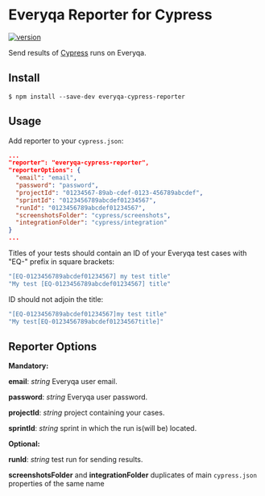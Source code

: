 # Everyqa Reporter for Cypress
[![version](https://img.shields.io/npm/v/everyqa-cypress-reporter.svg)](https://www.npmjs.com/package/everyqa-cypress-reporter)

Send results of [Cypress](https://www.cypress.io/) runs on Everyqa.

## Install

```shell
$ npm install --save-dev everyqa-cypress-reporter
```

## Usage

Add reporter to your `cypress.json`:

```json
...
"reporter": "everyqa-cypress-reporter",
"reporterOptions": {
  "email": "email",
  "password": "password",
  "projectId": "01234567-89ab-cdef-0123-456789abcdef",
  "sprintId": "0123456789abcdef01234567",
  "runId": "0123456789abcdef01234567",
  "screenshotsFolder": "cypress/screenshots",
  "integrationFolder": "cypress/integration"
}
...
```

Titles of your tests should contain an ID of your Everyqa test cases with "EQ-" prefix in square brackets:

```Javascript
"[EQ-0123456789abcdef01234567] my test title"
"My test [EQ-0123456789abcdef01234567] title"
```
ID should not adjoin the title:
```Javascript
"[EQ-0123456789abcdef01234567]my test title"
"My test[EQ-0123456789abcdef01234567title]"
```

## Reporter Options

**Mandatory:**

**email**: _string_ Everyqa user email.

**password**: _string_ Everyqa user password.

**projectId**: _string_ project containing your cases.

**sprintId**: _string_ sprint in which the run is(will be) located.

**Optional:**

**runId**: _string_  test run for sending results.

**screenshotsFolder** and **integrationFolder** duplicates of main `cypress.json` properties of the same name
